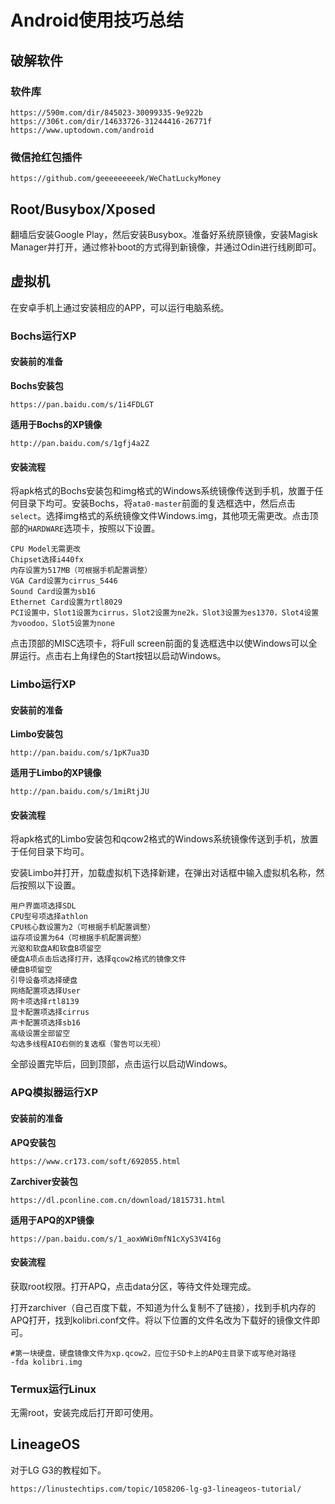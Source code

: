 # Android使用技巧总结

## 破解软件

### 软件库

```text
https://590m.com/dir/845023-30099335-9e922b
https://306t.com/dir/14633726-31244416-26771f
https://www.uptodown.com/android
```

### 微信抢红包插件

```text
https://github.com/geeeeeeeeek/WeChatLuckyMoney
```

## Root/Busybox/Xposed

翻墙后安装Google Play，然后安装Busybox。准备好系统原镜像，安装Magisk Manager并打开，通过修补boot的方式得到新镜像，并通过Odin进行线刷即可。

## 虚拟机

在安卓手机上通过安装相应的APP，可以运行电脑系统。

### Bochs运行XP

#### 安装前的准备

**Bochs安装包**

```text
https://pan.baidu.com/s/1i4FDLGT
```

**适用于Bochs的XP镜像**

```text
http://pan.baidu.com/s/1gfj4a2Z
```

#### 安装流程

将apk格式的Bochs安装包和img格式的Windows系统镜像传送到手机，放置于任何目录下均可。安装Bochs，将`ata0-master`前面的复选框选中，然后点击`select`。选择img格式的系统镜像文件Windows.img，其他项无需更改。点击顶部的`HARDWARE`选项卡，按照以下设置。

```text
CPU Model无需更改
Chipset选择i440fx
内存设置为517MB（可根据手机配置调整）
VGA Card设置为cirrus_5446
Sound Card设置为sb16
Ethernet Card设置为rtl8029
PCI设置中，Slot1设置为cirrus，Slot2设置为ne2k，Slot3设置为es1370，Slot4设置为voodoo，Slot5设置为none
```

点击顶部的MISC选项卡，将Full screen前面的复选框选中以使Windows可以全屏运行。点击右上角绿色的Start按钮以启动Windows。

### Limbo运行XP

#### 安装前的准备

**Limbo安装包**

```text
http://pan.baidu.com/s/1pK7ua3D
```

**适用于Limbo的XP镜像**

```text
http://pan.baidu.com/s/1miRtjJU
```

#### 安装流程

将apk格式的Limbo安装包和qcow2格式的Windows系统镜像传送到手机，放置于任何目录下均可。

安装Limbo并打开，加载虚拟机下选择新建，在弹出对话框中输入虚拟机名称，然后按照以下设置。

```text
用户界面项选择SDL
CPU型号项选择athlon
CPU核心数设置为2（可根据手机配置调整）
运存项设置为64（可根据手机配置调整）
光驱和软盘A和软盘B项留空
硬盘A项点击后选择打开，选择qcow2格式的镜像文件
硬盘B项留空
引导设备项选择硬盘
网络配置项选择User
网卡项选择rtl8139
显卡配置项选择cirrus
声卡配置项选择sb16
高级设置全部留空
勾选多线程AIO右侧的复选框（警告可以无视）
```

全部设置完毕后，回到顶部，点击运行以启动Windows。

### APQ模拟器运行XP

#### 安装前的准备

**APQ安装包**

```text
https://www.cr173.com/soft/692055.html
```

**Zarchiver安装包**

```text
https://dl.pconline.com.cn/download/1815731.html
```

**适用于APQ的XP镜像**

```text
https://pan.baidu.com/s/1_aoxWWi0mfN1cXyS3V4I6g
```

#### 安装流程

获取root权限。打开APQ，点击data分区，等待文件处理完成。

打开zarchiver（自己百度下载，不知道为什么复制不了链接），找到手机内存的APQ打开，找到kolibri.conf文件。将以下位置的文件名改为下载好的镜像文件即可。

```text
#第一块硬盘，硬盘镜像文件为xp.qcow2，应位于SD卡上的APQ主目录下或写绝对路径
-fda kolibri.img
```

### Termux运行Linux

无需root，安装完成后打开即可使用。

## LineageOS

对于LG G3的教程如下。

```text
https://linustechtips.com/topic/1058206-lg-g3-lineageos-tutorial/
```

